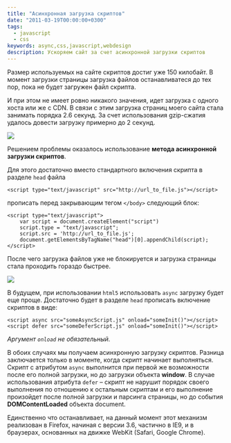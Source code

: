 ```yaml
---
title: "Асинхронная загрузка скриптов"
date: "2011-03-19T00:00:00+0300"
tags:
  - javascript
  - css
keywords: async,css,javascript,webdesign
description: Ускоряем сайт за счет асинхронной загрузки скриптов
---
```

Размер используемых на сайте скриптов достиг уже 150 килобайт. В момент загрузки страницы загрузка файлов останавливатеся до тех
пор, пока не будет загружен файл скрипта.

И при этом не имеет ровно никакого значения, идет загрузка с одного хоста или же с CDN. В связи с этим загрузка страниц моего
сайта стала занимать порядка 2.6 секунд. За счет использования gzip-сжатия удалось довести загрузку примерно до 2 секунд.

[![](https://static.juev.org/2011/03/webpagetest_nsync.th.png)](https://static.juev.org/2011/03/webpagetest_nsync.png)

Решением проблемы оказалось использование **метода асинхронной загрузки скриптов**.

Для этого достаточно вместо стандартного включения скрипта в разделе `head` файла

	<script type="text/javascript" src="http://url_to_file.js"></script>

прописать перед закрывающим тегом `</body>` следующий блок:

	<script type="text/javascript">
		var script = document.createElement("script")
		script.type = "text/javascript";
		script.src = 'http://url_to_file.js';
		document.getElementsByTagName("head")[0].appendChild(script);
	</script>

После чего загрузка файлов уже не блокируется и загрузка страницы стала проходить гораздо быстрее.

[![](https://static.juev.org/2011/03/webpagetest_sync.th.png)](https://static.juev.org/2011/03/webpagetest_sync.png)

В будущем, при использовании `html5` использовать `async` загрузку будет еще проще. Достаточно будет в разделе `head` прописать
включение скриптов в виде:

	<script async src="someAsyncScript.js" onload="someInit()"></script>
	<script defer src="someDeferScript.js" onload="someInit()"></script>

*Аргумент `onload` не обязательный.*

В обоих случаях мы получаем асинхронную загрузку скриптов. Разница заключается только в моменте, когда скрипт начинает
выполняться. Скрипт с атрибутом `async` выполнится при первой же возможности после его полной загрузки, но до загрузки объекта
**window**. В случае использования атрибута `defer` – скрипт не нарушит порядок своего выполнения по отношению к остальным скриптам и
его выполнение произойдет после полной загрузки и парсинга страницы, но до события **DOMContentLoaded** объекта document.

Единственно что останавливает, на данный момент этот механизм реализован в Firefox, начиная с версии 3.6, частично в IE9, и в браузерах,
основанных на движке WebKit (Safari, Google Chrome).
